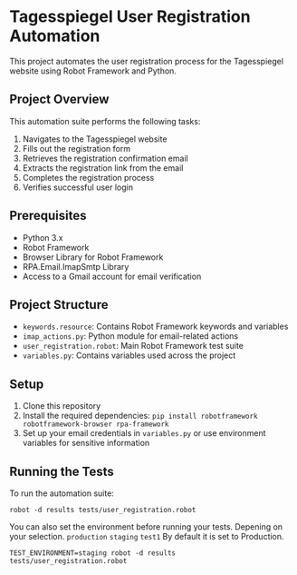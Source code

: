 # Tagesspiegel User Registration Automation

This project automates the user registration process for the Tagesspiegel website using Robot Framework and Python.

## Project Overview

This automation suite performs the following tasks:
1. Navigates to the Tagesspiegel website
2. Fills out the registration form
3. Retrieves the registration confirmation email
4. Extracts the registration link from the email
5. Completes the registration process
6. Verifies successful user login

## Prerequisites

- Python 3.x
- Robot Framework
- Browser Library for Robot Framework
- RPA.Email.ImapSmtp Library
- Access to a Gmail account for email verification

## Project Structure

- `keywords.resource`: Contains Robot Framework keywords and variables
- `imap_actions.py`: Python module for email-related actions
- `user_registration.robot`: Main Robot Framework test suite
- `variables.py`: Contains variables used across the project

## Setup

1. Clone this repository
2. Install the required dependencies:
`pip install robotframework robotframework-browser rpa-framework`
3. Set up your email credentials in `variables.py` or use environment variables for sensitive information

## Running the Tests

To run the automation suite:

`robot -d results tests/user_registration.robot`

You can also set the environment before running your tests. Depening on your selection. 
`production`
`staging`
`test1`
By default it is set to Production.

`TEST_ENVIRONMENT=staging robot -d results tests/user_registration.robot`

